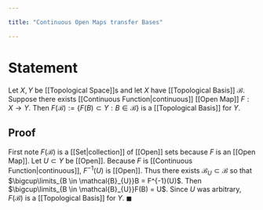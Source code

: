 ```yaml
---

title: "Continuous Open Maps transfer Bases"

---
```

# Statement
Let $X, Y$ be [[Topological Space]]s and let $X$ have [[Topological Basis]] $\mathcal{B}$. Suppose there exists [[Continuous Function|continuous]] [[Open Map]] $F:X \to Y$. Then $F(\mathcal{B}) := \{F(B) \subset Y : B \in \mathcal{B}\}$ is a [[Topological Basis]] for $Y$.

## Proof
First note $F(\mathcal{B})$ is a [[Set|collection]] of [[Open]] sets because $F$ is an [[Open Map]]. Let $U \subset Y$ be [[Open]]. Because $F$ is [[Continuous Function|continuous]], $F^{-1}(U)$ is [[Open]]. Thus there exists $\mathcal{B}_{U} \subset \mathcal{B}$ so that $\bigcup\limits_{B \in \mathcal{B}_{U}}B = F^{-1}(U)$. Then $\bigcup\limits_{B \in \mathcal{B}_{U}}F(B) = U$. Since $U$ was arbitrary, $F(\mathcal{B})$ is a [[Topological Basis]] for $Y$. $\blacksquare$